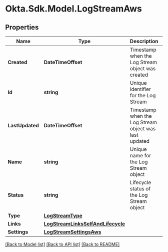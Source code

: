 # Okta.Sdk.Model.LogStreamAws

## Properties

Name | Type | Description | Notes
------------ | ------------- | ------------- | -------------
**Created** | **DateTimeOffset** | Timestamp when the Log Stream object was created | [readonly] 
**Id** | **string** | Unique identifier for the Log Stream | [readonly] 
**LastUpdated** | **DateTimeOffset** | Timestamp when the Log Stream object was last updated | [readonly] 
**Name** | **string** | Unique name for the Log Stream object | 
**Status** | **string** | Lifecycle status of the Log Stream object | [readonly] 
**Type** | [**LogStreamType**](LogStreamType.md) |  | 
**Links** | [**LogStreamLinksSelfAndLifecycle**](LogStreamLinksSelfAndLifecycle.md) |  | 
**Settings** | [**LogStreamSettingsAws**](LogStreamSettingsAws.md) |  | 

[[Back to Model list]](../README.md#documentation-for-models) [[Back to API list]](../README.md#documentation-for-api-endpoints) [[Back to README]](../README.md)

